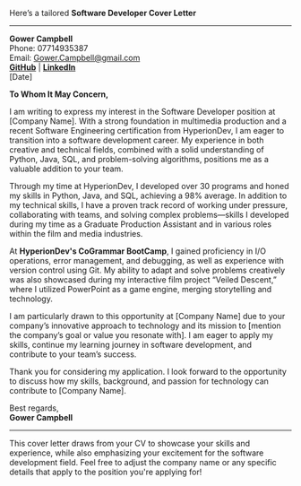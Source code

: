 Here’s a tailored **Software Developer Cover Letter** 

---

**Gower Campbell**  
Phone: 07714935387  
Email: Gower.Campbell@gmail.com  
[**GitHub**](https://github.com/GowerCampbell) | [**LinkedIn**](https://www.linkedin.com/in/gower-campbell-16940115b)  
[Date]

**To Whom It May Concern,**

I am writing to express my interest in the Software Developer position at [Company Name]. With a strong foundation in multimedia production and a recent Software Engineering certification from HyperionDev, I am eager to transition into a software development career. My experience in both creative and technical fields, combined with a solid understanding of Python, Java, SQL, and problem-solving algorithms, positions me as a valuable addition to your team.

Through my time at HyperionDev, I developed over 30 programs and honed my skills in Python, Java, and SQL, achieving a 98% average. In addition to my technical skills, I have a proven track record of working under pressure, collaborating with teams, and solving complex problems—skills I developed during my time as a Graduate Production Assistant and in various roles within the film and media industries.  

At **HyperionDev's CoGrammar BootCamp**, I gained proficiency in I/O operations, error management, and debugging, as well as experience with version control using Git. My ability to adapt and solve problems creatively was also showcased during my interactive film project “Veiled Descent,” where I utilized PowerPoint as a game engine, merging storytelling and technology.

I am particularly drawn to this opportunity at [Company Name] due to your company’s innovative approach to technology and its mission to [mention the company’s goal or value you resonate with]. I am eager to apply my skills, continue my learning journey in software development, and contribute to your team’s success.

Thank you for considering my application. I look forward to the opportunity to discuss how my skills, background, and passion for technology can contribute to [Company Name]. 

Best regards,  
**Gower Campbell**

---

This cover letter draws from your CV to showcase your skills and experience, while also emphasizing your excitement for the software development field. Feel free to adjust the company name or any specific details that apply to the position you're applying for!
